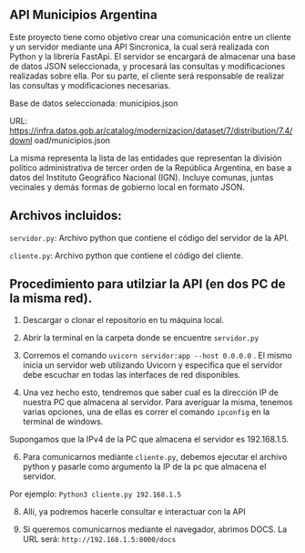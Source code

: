 ## API Municipios Argentina

Este proyecto tiene como objetivo crear una comunicación entre un cliente y un servidor mediante
una API Sincronica, la cual será realizada con Python y la librería FastApi. El servidor se encargará de almacenar una base de datos
JSON seleccionada, y procesará las consultas y modificaciones realizadas sobre
ella. Por su parte, el cliente será responsable de realizar las consultas y
modificaciones necesarias.

Base de datos seleccionada: municipios.json

URL: https://infra.datos.gob.ar/catalog/modernizacion/dataset/7/distribution/7.4/downl
oad/municipios.json

La misma representa la lista de las entidades que representan la división político
administrativa de tercer orden de la República Argentina, en base a datos del
Instituto Geográfico Nacional (IGN). Incluye comunas, juntas vecinales y demás
formas de gobierno local en formato JSON.

## Archivos incluidos: 

`servidor.py`: Archivo python que contiene el código del servidor de la API.

`cliente.py`: Archivo python que contiene el código del cliente.


## Procedimiento para utilziar la API (en dos PC de la misma red).

1. Descargar o clonar el repositorio en tu máquina local.

2. Abrir la terminal en la carpeta donde se encuentre `servidor.py`

3.  Corremos el comando `uvicorn servidor:app --host 0.0.0.0` . El mismo inicia
un servidor web utilizando Uvicorn y especifica que el servidor debe
escuchar en todas las interfaces de red disponibles.

4. Una vez hecho esto, tendremos que saber cual es la dirección IP de nuestra
PC que almacena al servidor. Para averiguar la misma, tenemos varias
opciones, una de ellas es correr el comando `ipconfig` en la terminal de windows.

Supongamos que la IPv4 de la PC que almacena el servidor es 192.168.1.5.

6. Para comunicarnos mediante `cliente.py`, debemos ejecutar el archivo python
y pasarle como argumento la IP de la pc que almacena el servidor.

Por ejemplo: `Python3 cliente.py 192.168.1.5`

8. Allí, ya podremos hacerle consultar e interactuar con la API

9. Si queremos comunicarnos mediante el navegador, abrimos DOCS.
La URL será: `http://192.168.1.5:8000/docs`














